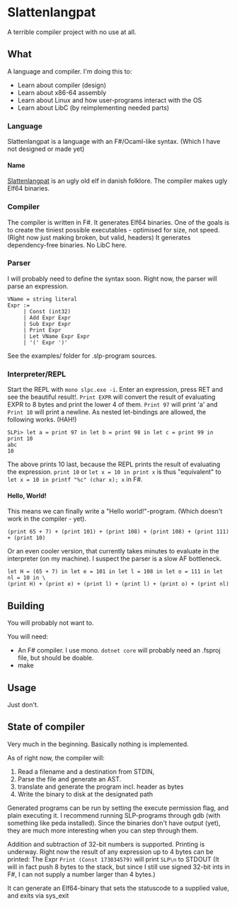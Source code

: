 # Slattenlangpat
A terrible compiler project with no use at all.

## What
A language and compiler.
I'm doing this to:
* Learn about compiler (design)
* Learn about x86-64 assembly
* Learn about Linux and how user-programs interact with the OS
* Learn about LibC (by reimplementing needed parts)

### Language
Slattenlangpat is a language with an F\#/Ocaml-like syntax. (Which I have not designed or made yet)

#### Name
[Slattenlangpat](https://da.wikipedia.org/wiki/Slattenpatten) is an ugly old elf in danish folklore.
The compiler makes ugly Elf64 binaries.

### Compiler
The compiler is written in F\#.
It generates Elf64 binaries.
One of the goals is to create the tiniest possible executables - optimised for size, not speed. (Right now just making broken, but valid, headers)
It generates dependency-free binaries. No LibC here.

### Parser
I will probably need to define the syntax soon. 
Right now, the parser will parse an expression. 
```
VName = string literal
Expr := 
     | Const (int32)
     | Add Expr Expr
     | Sub Expr Expr
     | Print Expr
     | Let VName Expr Expr
     | '(' Expr ')'
```

See the examples/ folder for .slp-program sources. 

### Interpreter/REPL
Start the REPL with `mono slpc.exe -i`. 
Enter an expression, press RET and see the beautiful result!.
`Print EXPR` will convert the result of evaluating EXPR to 8 bytes and print the lower 4 of them. `Print 97` will print 'a' and `Print 10` will print a newline.
As nested let-bindings are allowed, the following works. (HAH!)
```
SLPi> let a = print 97 in let b = print 98 in let c = print 99 in print 10
abc
10
```
The above prints 10 last, because the REPL prints the result of evaluating the expression. `print 10` or `let x = 10 in print x` is thus "equivalent" to `let x = 10 in printf "%c" (char x); x` in F\#.

#### Hello, World!
This means we can finally write a "Hello world!"-program. 
(Which doesn't work in the compiler - yet).
```
(print 65 + 7) + (print 101) + (print 108) + (print 108) + (print 111) + (print 10)
```
Or an even cooler version, that currently takes minutes to evaluate in the interpreter (on my machine). I suspect the parser is a slow AF bottleneck.
```
let H = (65 + 7) in let e = 101 in let l = 108 in let o = 111 in let nl = 10 in \
(print H) + (print e) + (print l) + (print l) + (print o) + (print nl)
```

## Building
You will probably not want to.

You will need:
* An F\# compiler. I use mono. `dotnet core` will probably need an .fsproj file, but should be doable.
* make 

## Usage
Just don't.


## State of compiler
Very much in the beginning. Basically nothing is implemented.

As of right now, the compiler will: 
1. Read a filename and a destination from STDIN, 
2. Parse the file and generate an AST.  
3. translate and generate the program incl. header as bytes
4. Write the binary to disk at the designated path

Generated programs can be run by setting the execute permission flag, and plain executing it. 
I recommend running SLP-programs through gdb (with something like peda installed). Since the binaries don't have output (yet), they are much more interesting when you can step through them.


Addition and subtraction of 32-bit numbers is supported.
Printing is underway. Right now the result of any expression up to 4 bytes can be printed:
The Expr `Print (Const 173034579)` will print `SLP\n` to STDOUT
(It will in fact push 8 bytes to the stack, but since I still use signed 32-bit ints in F#, I can not supply a number larger than 4 bytes.)

It can generate an Elf64-binary that sets the statuscode to a supplied value, and exits via sys_exit
